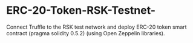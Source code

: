 # ERC-20-Token-RSK-Testnet-
Connect Truffle to the RSK test network and deploy ERC-20 token smart contract (pragma solidity 0.5.2) (using Open Zeppelin libraries).

